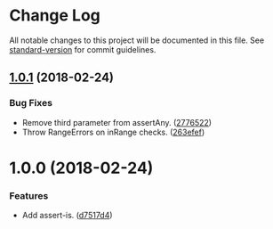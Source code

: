 # Change Log

All notable changes to this project will be documented in this file. See [standard-version](https://github.com/conventional-changelog/standard-version) for commit guidelines.

<a name="1.0.1"></a>
## [1.0.1](https://github.com/darkobits/assert-is/compare/v1.0.0...v1.0.1) (2018-02-24)


### Bug Fixes

* Remove third parameter from assertAny. ([2776522](https://github.com/darkobits/assert-is/commit/2776522))
* Throw RangeErrors on inRange checks. ([263efef](https://github.com/darkobits/assert-is/commit/263efef))



<a name="1.0.0"></a>
# 1.0.0 (2018-02-24)


### Features

* Add assert-is. ([d7517d4](https://github.com/darkobits/assert-is/commit/d7517d4))

